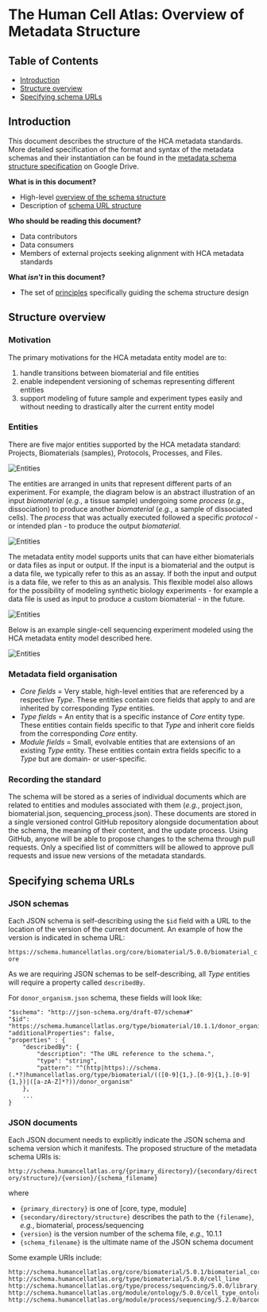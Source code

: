 # The Human Cell Atlas: Overview of Metadata Structure

## Table of Contents
- [Introduction](#introduction)
- [Structure overview](#structure-overview)
- [Specifying schema URLs](#specifying-schema-urls)

## Introduction

This document describes the structure of the HCA metadata standards. More detailed specification of the format and syntax of the metadata schemas and their instantiation can be found in the [metadata schema structure specification](https://docs.google.com/document/d/1pxQj7BfM8HHgD4ilm4dlvZuZATfJkNC5s_-TUoA4lYA/edit?ts=59b16455) on Google Drive.

**What is in this document?**
 - High-level [overview of the schema structure](#structure-overview)
 - Description of [schema URL structure](#specifying-schema-urls)

**Who should be reading this document?**
 - Data contributors
 - Data consumers
 - Members of external projects seeking alignment with HCA metadata standards

**What *isn't* in this document?**
 - The set of [principles](rationale.md#design-choices) specifically guiding the schema structure design
 
## Structure overview

### Motivation

The primary motivations for the HCA metadata entity model are to:

1. handle transitions between biomaterial and file entities
1. enable independent versioning of schemas representing different entities
1. support modeling of future sample and experiment types easily and without needing to drastically alter the current entity model

### Entities

There are five major entities supported by the HCA metadata standard: Projects, Biomaterials (samples), Protocols, Processes, and Files.

![Entities](images/entities.jpg)

The entities are arranged in units that represent different parts of an experiment. For example, the diagram below is an abstract illustration of an input *biomaterial* (*e.g.*, a tissue sample) undergoing some *process* (*e.g.*, dissociation) to produce another *biomaterial* (*e.g.*, a sample of dissociated cells). The *process* that was actually executed followed a specific *protocol* - or intended plan - to produce the output *biomaterial*.

![Entities](images/unit_of_hierarcy.jpg)

The metadata entity model supports units that can have either biomaterials or data files as input or output. If the input is a biomaterial and the output is a data file, we typically refer to this as an assay. If both the input and output is a data file, we refer to this as an analysis. This flexible model also allows for the possibility of modeling synthetic biology experiments - for example a data file is used as input to produce a custom biomaterial - in the future.

![Entities](images/unit_scenarios.jpg)

Below is an example single-cell sequencing experiment modeled using the HCA metadata entity model described here.

![Entities](images/project_scenario.jpg)

### Metadata field organisation 

* *Core fields* = Very stable, high-level entities that are referenced by a respective *Type*. These entities contain core fields that apply to and are inherited by corresponding *Type* entities.
* *Type fields* = An entity that is a specific instance of *Core* entity type. These entities contain fields specific to that *Type* and inherit core fields from the corresponding *Core* entity.
* *Module fields* = Small, evolvable entities that are extensions of an existing *Type* entity. These entities contain extra fields specific to a *Type* but are domain- or user-specific.

### Recording the standard

The schema will be stored as a series of individual documents which are related to entities and modules associated with them (*e.g.*, project.json, biomaterial.json, sequencing_process.json). These documents are stored in a single versioned control GitHub repository alongside documentation about the schema, the meaning of their content, and the update process. Using GitHub, anyone will be able to propose changes to the schema through pull requests. Only a specified list of committers will be allowed to approve pull requests and issue new versions of the metadata standards.

## Specifying schema URLs

### JSON schemas

Each JSON schema is self-describing using the `$id` field with a URL to the location of the version of the current document. An example of how the version is indicated in schema URL: 

`https://schema.humancellatlas.org/core/biomaterial/5.0.0/biomaterial_core`

As we are requiring JSON schemas to be self-describing, all *Type* entities will require a property called `describedBy`. 

For `donor_organism.json` schema, these fields will look like: 

``` 
"$schema": "http://json-schema.org/draft-07/schema#"
"$id": "https://schema.humancellatlas.org/type/biomaterial/10.1.1/donor_organism"
"additionalProperties": false,
"properties" : {
    "describedBy": {
        "description": "The URL reference to the schema.",
        "type": "string",
        "pattern": "^(http|https)://schema.(.*?)humancellatlas.org/type/biomaterial/(([0-9]{1,}.[0-9]{1,}.[0-9]{1,})|([a-zA-Z]*?))/donor_organism"
    },
    ...
}
```

### JSON documents

Each JSON document needs to explicitly indicate the JSON schema and schema version which it manifests. The proposed structure of the metadata schema URIs is:

`http://schema.humancellatlas.org/{primary_directory}/{secondary/directory/structure}/{version}/{schema_filename}`

where

- `{primary_directory}` is one of [core, type, module]
- `{secondary/directory/structure}` describes the path to the `{filename}`, *e.g.*, biomaterial, process/sequencing
- `{version}` is the version number of the schema file, *e.g.,* 10.1.1
- `{schema_filename}` is the ultimate name of the JSON schema document

Some example URIs include:

```
http://schema.humancellatlas.org/core/biomaterial/5.0.1/biomaterial_core
http://schema.humancellatlas.org/type/biomaterial/5.0.0/cell_line
http://schema.humancellatlas.org/type/process/sequencing/5.0.0/library_preparation_process
http://schema.humancellatlas.org/module/ontology/5.0.0/cell_type_ontology
http://schema.humancellatlas.org/module/process/sequencing/5.2.0/barcode
```
